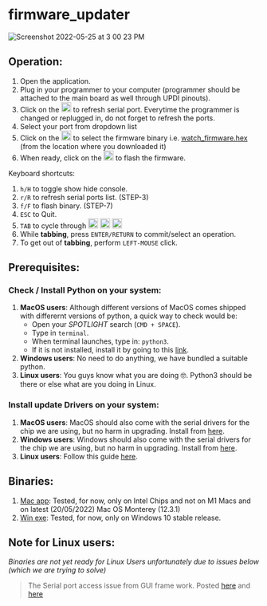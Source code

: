 # firmware_updater
![Screenshot 2022-05-25 at 3 00 23 PM](https://user-images.githubusercontent.com/4619862/170200211-0835a531-3686-45f0-94be-1ac9f9143278.png)

## Operation:
1. Open the application. 
2. Plug in your programmer to your computer (programmer should be attached to the main board as well through UPDI pinouts). 
3. Click on the <img src="https://raw.githubusercontent.com/FortAwesome/Font-Awesome/5.x/svgs/solid/sync-alt.svg" width="20" height="20"> to refresh serial port. Everytime the programmer is changed or replugged in, do not forget to refresh the ports. 
5. Select your port from dropdown list 
6. Click on the <img src="https://raw.githubusercontent.com/FortAwesome/Font-Awesome/5.x/svgs/solid/file.svg" width="20" height="20"> to select the firmware binary i.e. [watch_firmware.hex](https://watchfirmware.s3.ap-northeast-1.amazonaws.com/watch_firmware.hex) (from the location where you downloaded it)
7. When ready, click on the <img src="https://raw.githubusercontent.com/FortAwesome/Font-Awesome/5.x/svgs/solid/arrow-right.svg" width="20" height="20"> to flash the firmware. 

Keyboard shortcuts: 
1. `h/H` to toggle show hide console.
2. `r/R` to refresh serial ports list. (STEP-3)
3. `f/F` to flash binary. (STEP-7)
4. `ESC` to Quit.
5. `TAB` to cycle through <img src="https://raw.githubusercontent.com/FortAwesome/Font-Awesome/5.x/svgs/solid/sync-alt.svg" width="20" height="20"> <img src="https://raw.githubusercontent.com/FortAwesome/Font-Awesome/5.x/svgs/solid/file.svg" width="20" height="20"> <img src="https://raw.githubusercontent.com/FortAwesome/Font-Awesome/5.x/svgs/solid/arrow-right.svg" width="20" height="20">
6. While __tabbing__, press `ENTER/RETURN` to commit/select an operation. 
7. To get out of __tabbing__, perform `LEFT-MOUSE` click. 


## Prerequisites:
### Check / Install Python on your system:
1. __MacOS users__: Although different versions of MacOS comes shipped with differernt versions of python, a quick way to check would be: 
   - Open your _SPOTLIGHT_ search (`CMD + SPACE`).
   - Type in `terminal`.
   - When terminal launches, type in: `python3`. 
   - If it is not installed, install it by going to this [link](https://www.python.org/downloads/macos/).
2. __Windows users__: No need to do anything, we have bundled a suitable python. 
3. __Linux users__: You guys know what you are doing 🤓. Python3 should be there or else what are you doing in Linux.   

### Install update Drivers on your system:
1. __MacOS users__: MacOS should also come with the serial drivers for the chip we are using, but no harm in upgrading. Install from [here](https://github.com/devATdbsutdio/firmware_updater/blob/main/tools/drivers/CH34XSER_MAC.zip). 
2. __Windows users__: Windows should also come with the serial drivers for the chip we are using, but no harm in upgrading. Install from [here](https://github.com/devATdbsutdio/firmware_updater/blob/main/tools/drivers/CH34XSER_WIN.zip).
3. __Linux users__: Follow this guide [here](https://gist.github.com/dattasaurabh82/082d13fd61c0d06c7a358c5e605ce4fd). 


## Binaries: 
1. [Mac app](https://github.com/devATdbsutdio/firmware_updater/releases/download/v1.0.0b/macos-x86_64.zip): Tested, for now, only on Intel Chips and not on M1 Macs and on latest (20/05/2022)  Mac OS Monterey (12.3.1)
2. [Win exe](https://github.com/devATdbsutdio/firmware_updater/releases/download/v1.0.0b/windows-amd64.zip): Tested, for now, only on Windows 10 stable release. 

## Note for Linux users: 
_Binaries are not yet ready for Linux Users unfortunately due to issues below (which we are trying to solve)_
> The Serial port access issue from GUI frame work. Posted [here](https://github.com/processing/processing4/issues/490) and [here](https://discourse.processing.org/t/serial-list-on-linux-doesnt-seem-to-work/37075)


